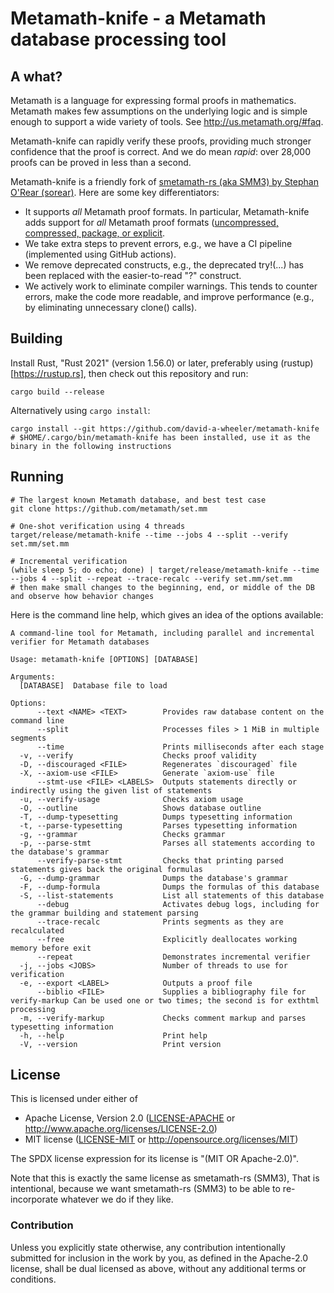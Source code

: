 # Metamath-knife - a Metamath database processing tool

## A what?

Metamath is a language for expressing formal proofs in mathematics. Metamath makes few assumptions on the underlying logic and is simple enough to support a wide variety of tools.
See http://us.metamath.org/#faq.

Metamath-knife can rapidly verify these proofs, providing much stronger confidence that the proof is correct. And we do mean *rapid*: over 28,000 proofs can be proved in less than a second.

Metamath-knife is a friendly fork of 
[smetamath-rs (aka SMM3) by Stephan O'Rear (sorear)](https://github.com/sorear/smetamath-rs). Here are some key differentiators:

* It supports *all* Metamath proof formats. In particular, Metamath-knife
  adds support for *all* Metamath proof formats
  (<a href="https://groups.google.com/g/metamath/c/xCUNA2ttHew/m/RXSNzdovBAAJ">uncompressed, compressed, package, or explicit</a>.
* We take extra steps to prevent errors, e.g., we have a CI pipeline
  (implemented using GitHub actions).
* We remove deprecated constructs, e.g., the deprecated try!(...)
  has been replaced with the easier-to-read "?" construct.
* We actively work to eliminate compiler warnings. This tends to
  counter errors, make the code more readable, and improve performance
  (e.g., by eliminating unnecessary clone() calls).

## Building

Install Rust, "Rust 2021" (version 1.56.0) or later, preferably using (rustup)[https://rustup.rs], then check out this repository and run:

    cargo build --release

Alternatively using `cargo install`:

    cargo install --git https://github.com/david-a-wheeler/metamath-knife
    # $HOME/.cargo/bin/metamath-knife has been installed, use it as the binary in the following instructions

## Running

    # The largest known Metamath database, and best test case
    git clone https://github.com/metamath/set.mm

    # One-shot verification using 4 threads
    target/release/metamath-knife --time --jobs 4 --split --verify set.mm/set.mm

    # Incremental verification
    (while sleep 5; do echo; done) | target/release/metamath-knife --time --jobs 4 --split --repeat --trace-recalc --verify set.mm/set.mm
    # then make small changes to the beginning, end, or middle of the DB and observe how behavior changes

Here is the command line help, which gives an idea of the options available:
```
A command-line tool for Metamath, including parallel and incremental verifier for Metamath databases

Usage: metamath-knife [OPTIONS] [DATABASE]

Arguments:
  [DATABASE]  Database file to load

Options:
      --text <NAME> <TEXT>        Provides raw database content on the command line
      --split                     Processes files > 1 MiB in multiple segments
      --time                      Prints milliseconds after each stage
  -v, --verify                    Checks proof validity
  -D, --discouraged <FILE>        Regenerates `discouraged` file
  -X, --axiom-use <FILE>          Generate `axiom-use` file
      --stmt-use <FILE> <LABELS>  Outputs statements directly or indirectly using the given list of statements
  -u, --verify-usage              Checks axiom usage
  -O, --outline                   Shows database outline
  -T, --dump-typesetting          Dumps typesetting information
  -t, --parse-typesetting         Parses typesetting information
  -g, --grammar                   Checks grammar
  -p, --parse-stmt                Parses all statements according to the database's grammar
      --verify-parse-stmt         Checks that printing parsed statements gives back the original formulas
  -G, --dump-grammar              Dumps the database's grammar
  -F, --dump-formula              Dumps the formulas of this database
  -S, --list-statements           List all statements of this database
      --debug                     Activates debug logs, including for the grammar building and statement parsing
      --trace-recalc              Prints segments as they are recalculated
      --free                      Explicitly deallocates working memory before exit
      --repeat                    Demonstrates incremental verifier
  -j, --jobs <JOBS>               Number of threads to use for verification
  -e, --export <LABEL>            Outputs a proof file
      --biblio <FILE>             Supplies a bibliography file for verify-markup Can be used one or two times; the second is for exthtml processing
  -m, --verify-markup             Checks comment markup and parses typesetting information
  -h, --help                      Print help
  -V, --version                   Print version
```

## License

This is licensed under either of

 * Apache License, Version 2.0 ([LICENSE-APACHE](LICENSE-APACHE) or http://www.apache.org/licenses/LICENSE-2.0)
 * MIT license ([LICENSE-MIT](LICENSE-MIT) or http://opensource.org/licenses/MIT)

The SPDX license expression for its license is "(MIT OR Apache-2.0)".

Note that this is exactly the same license as smetamath-rs (SMM3),
That is intentional, because we want smetamath-rs (SMM3) to be able to
re-incorporate whatever we do if they like.

### Contribution

Unless you explicitly state otherwise, any contribution intentionally submitted
for inclusion in the work by you, as defined in the Apache-2.0 license, shall be dual licensed as above, without any additional terms or conditions.
